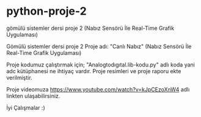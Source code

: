 # python-proje-2
gömülü sistemler dersi proje 2 (Nabız Sensörü İle Real-Time Grafik Uygulaması)

Gömülü sistemler dersi proje 2 Proje adı: "Canlı Nabız" (Nabız Sensörü İle Real-Time Grafik Uygulaması)

Proje kodumuz çalıştırmak için; "Analogtodıgıtal.lib-kodu.py" adlı koda yani adc kütüphanesi ne ihtiyaç vardır. Proje resimleri ve proje raporu ekte verilmiştir.

Proje videomuza https://www.youtube.com/watch?v=kJpCEzoXnW4 adlı linkten ulaşabilirsiniz.

İyi Çalışmalar :)

